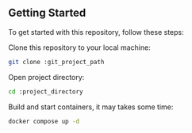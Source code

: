 ## Getting Started

To get started with this repository, follow these steps:

Clone this repository to your local machine:

```sh
git clone :git_project_path
```

Open project directory:

```sh
cd :project_directory
```

Build and start containers, it may takes some time:

```sh
docker compose up -d
```